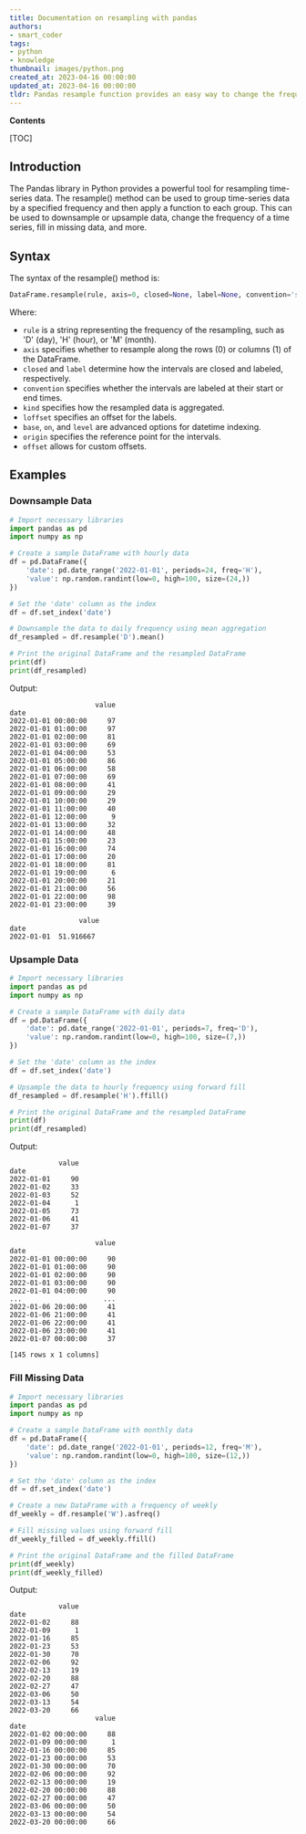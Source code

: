 ```yaml
---
title: Documentation on resampling with pandas
authors:
- smart_coder
tags:
- python
- knowledge
thumbnail: images/python.png
created_at: 2023-04-16 00:00:00
updated_at: 2023-04-16 00:00:00
tldr: Pandas resample function provides an easy way to change the frequency of time series data.
---
```


**Contents**

[TOC]

## Introduction

The Pandas library in Python provides a powerful tool for resampling time-series data. The resample() method can be used to group time-series data by a specified frequency and then apply a function to each group. This can be used to downsample or upsample data, change the frequency of a time series, fill in missing data, and more.

## Syntax

The syntax of the resample() method is:

```python
DataFrame.resample(rule, axis=0, closed=None, label=None, convention='start', kind=None, loffset=None, base=None, on=None, level=None, origin='start_day', offset=None)
```

Where:

- `rule` is a string representing the frequency of the resampling, such as 'D' (day), 'H' (hour), or 'M' (month).
- `axis` specifies whether to resample along the rows (0) or columns (1) of the DataFrame.
- `closed` and `label` determine how the intervals are closed and labeled, respectively.
- `convention` specifies whether the intervals are labeled at their start or end times.
- `kind` specifies how the resampled data is aggregated.
- `loffset` specifies an offset for the labels.
- `base`, `on`, and `level` are advanced options for datetime indexing.
- `origin` specifies the reference point for the intervals.
- `offset` allows for custom offsets.

## Examples

### Downsample Data

```python
# Import necessary libraries
import pandas as pd
import numpy as np

# Create a sample DataFrame with hourly data
df = pd.DataFrame({
    'date': pd.date_range('2022-01-01', periods=24, freq='H'),
    'value': np.random.randint(low=0, high=100, size=(24,))
})

# Set the 'date' column as the index
df = df.set_index('date')

# Downsample the data to daily frequency using mean aggregation
df_resampled = df.resample('D').mean()

# Print the original DataFrame and the resampled DataFrame
print(df)
print(df_resampled)
```

Output:
```
                     value
date                      
2022-01-01 00:00:00     97
2022-01-01 01:00:00     97
2022-01-01 02:00:00     81
2022-01-01 03:00:00     69
2022-01-01 04:00:00     53
2022-01-01 05:00:00     86
2022-01-01 06:00:00     58
2022-01-01 07:00:00     69
2022-01-01 08:00:00     41
2022-01-01 09:00:00     29
2022-01-01 10:00:00     29
2022-01-01 11:00:00     40
2022-01-01 12:00:00      9
2022-01-01 13:00:00     32
2022-01-01 14:00:00     48
2022-01-01 15:00:00     23
2022-01-01 16:00:00     74
2022-01-01 17:00:00     20
2022-01-01 18:00:00     81
2022-01-01 19:00:00      6
2022-01-01 20:00:00     21
2022-01-01 21:00:00     56
2022-01-01 22:00:00     98
2022-01-01 23:00:00     39

                 value
date                  
2022-01-01  51.916667
```

### Upsample Data

```python
# Import necessary libraries
import pandas as pd
import numpy as np

# Create a sample DataFrame with daily data
df = pd.DataFrame({
    'date': pd.date_range('2022-01-01', periods=7, freq='D'),
    'value': np.random.randint(low=0, high=100, size=(7,))
})

# Set the 'date' column as the index
df = df.set_index('date')

# Upsample the data to hourly frequency using forward fill
df_resampled = df.resample('H').ffill()

# Print the original DataFrame and the resampled DataFrame
print(df)
print(df_resampled)
```

Output:
```
            value
date             
2022-01-01     90
2022-01-02     33
2022-01-03     52
2022-01-04      1
2022-01-05     73
2022-01-06     41
2022-01-07     37

                     value
date                      
2022-01-01 00:00:00     90
2022-01-01 01:00:00     90
2022-01-01 02:00:00     90
2022-01-01 03:00:00     90
2022-01-01 04:00:00     90
...                    ...
2022-01-06 20:00:00     41
2022-01-06 21:00:00     41
2022-01-06 22:00:00     41
2022-01-06 23:00:00     41
2022-01-07 00:00:00     37

[145 rows x 1 columns]
```

### Fill Missing Data

```python
# Import necessary libraries
import pandas as pd
import numpy as np

# Create a sample DataFrame with monthly data
df = pd.DataFrame({
    'date': pd.date_range('2022-01-01', periods=12, freq='M'),
    'value': np.random.randint(low=0, high=100, size=(12,))
})

# Set the 'date' column as the index
df = df.set_index('date')

# Create a new DataFrame with a frequency of weekly
df_weekly = df.resample('W').asfreq()

# Fill missing values using forward fill
df_weekly_filled = df_weekly.ffill()

# Print the original DataFrame and the filled DataFrame
print(df_weekly)
print(df_weekly_filled)
```

Output:
```
            value
date             
2022-01-02     88
2022-01-09      1
2022-01-16     85
2022-01-23     53
2022-01-30     70
2022-02-06     92
2022-02-13     19
2022-02-20     88
2022-02-27     47
2022-03-06     50
2022-03-13     54
2022-03-20     66
                     value
date                      
2022-01-02 00:00:00     88
2022-01-09 00:00:00      1
2022-01-16 00:00:00     85
2022-01-23 00:00:00     53
2022-01-30 00:00:00     70
2022-02-06 00:00:00     92
2022-02-13 00:00:00     19
2022-02-20 00:00:00     88
2022-02-27 00:00:00     47
2022-03-06 00:00:00     50
2022-03-13 00:00:00     54
2022-03-20 00:00:00     66
```
